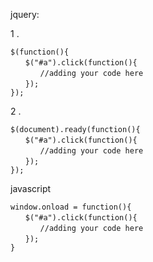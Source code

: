 jquery:

1 .
```
$(function(){ 
　　$("#a").click(function(){ 
　　　　//adding your code here 
　　}); 
}); 
```
2 .
```
$(document).ready(function(){ 
　　$("#a").click(function(){ 
　　　　//adding your code here　　 
　　}); 
}); 
```

javascript
```
window.onload = function(){ 
　　$("#a").click(function(){ 
　　　　//adding your code here 
　　}); 
} 
```
